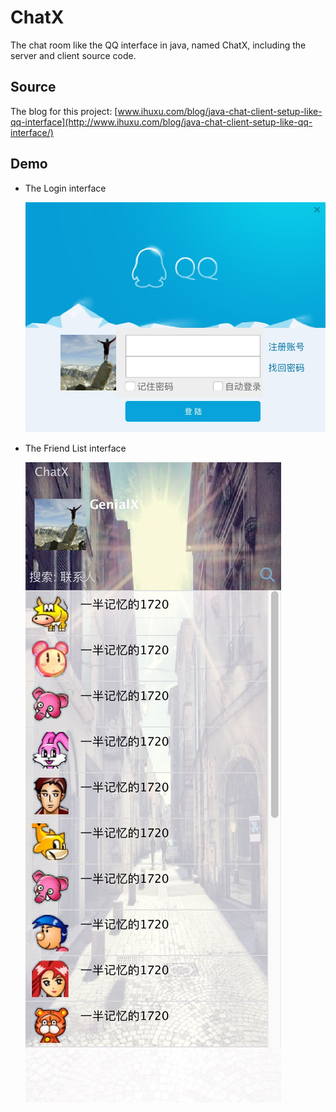 # ChatX
The chat room like the QQ interface in java, named ChatX, including the server and client source code.

## Source
The blog for this project: [www.ihuxu.com/blog/java-chat-client-setup-like-qq-interface](http://www.ihuxu.com/blog/java-chat-client-setup-like-qq-interface/)

## Demo
- The Login interface

    ![login](https://raw.githubusercontent.com/GenialX/ChatX/master/resource/screen/login.png)
- The Friend List interface

    ![friendlist](https://raw.githubusercontent.com/GenialX/ChatX/master/resource/screen/friend_list.jpg)
